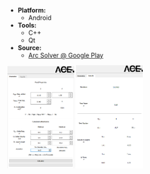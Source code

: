 * **Platform:**
  * Android
* **Tools:**
  * C++
  * Qt
* **Source:**
  * [Arc Solver @ Google Play][ArcSolverGPlay]

<img width="30%" src="https://github.com/MAShah-UK/ArcSolver/blob/master/FINAL/Kinematics.png"> <img width="30%" src="https://github.com/MAShah-UK/ArcSolver/blob/master/FINAL/Results.png">

[ArcSolverGPlay]: https://play.google.com/store/apps/details?id=cul.ace.tbscalculator&hl=en_GB
